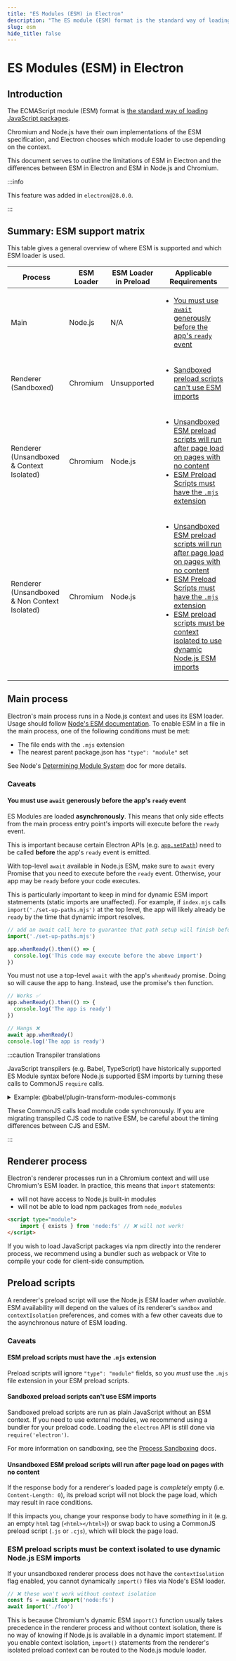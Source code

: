 ```yaml
---
title: "ES Modules (ESM) in Electron"
description: "The ES module (ESM) format is the standard way of loading JavaScript packages."
slug: esm
hide_title: false
---
```


# ES Modules (ESM) in Electron

## Introduction

The ECMAScript module (ESM) format is [the standard way of loading JavaScript packages](https://tc39.es/ecma262/#sec-modules).

Chromium and Node.js have their own implementations of the ESM specification, and Electron
chooses which module loader to use depending on the context.

This document serves to outline the limitations of ESM in Electron and the differences between
ESM in Electron and ESM in Node.js and Chromium.

:::info

This feature was added in `electron@28.0.0`.

:::

## Summary: ESM support matrix

This table gives a general overview of where ESM is supported and which ESM loader is used.

| Process              | ESM Loader | ESM Loader in Preload | Applicable Requirements |
|----------------------|------------|-----------------------|-------------------------|
| Main                 | Node.js    | N/A                   | <ul><li> [You must use `await` generously before the app's `ready` event](#you-must-use-await-generously-before-the-apps-ready-event) </li></ul> |
| Renderer (Sandboxed) | Chromium   | Unsupported           | <ul><li> [Sandboxed preload scripts can't use ESM imports](#sandboxed-preload-scripts-cant-use-esm-imports) </li></ul> |
| Renderer (Unsandboxed & Context Isolated) | Chromium | Node.js | <ul><li> [Unsandboxed ESM preload scripts will run after page load on pages with no content](#unsandboxed-esm-preload-scripts-will-run-after-page-load-on-pages-with-no-content) </li> <li>[ESM Preload Scripts must have the `.mjs` extension](#esm-preload-scripts-must-have-the-mjs-extension)</li></ul> |
| Renderer (Unsandboxed & Non Context Isolated) | Chromium | Node.js | <ul><li>[Unsandboxed ESM preload scripts will run after page load on pages with no content](#unsandboxed-esm-preload-scripts-will-run-after-page-load-on-pages-with-no-content)</li><li>[ESM Preload Scripts must have the `.mjs` extension](#esm-preload-scripts-must-have-the-mjs-extension)</li><li>[ESM preload scripts must be context isolated to use dynamic Node.js ESM imports](#esm-preload-scripts-must-be-context-isolated-to-use-dynamic-nodejs-esm-imports)</li></ul> |

## Main process

Electron's main process runs in a Node.js context and uses its ESM loader. Usage should follow
[Node's ESM documentation](https://nodejs.org/api/esm.html). To enable ESM in a file in the
main process, one of the following conditions must be met:

- The file ends with the `.mjs` extension
- The nearest parent package.json has `"type": "module"` set

See Node's [Determining Module System](https://nodejs.org/api/packages.html#determining-module-system)
doc for more details.

### Caveats

#### You must use `await` generously before the app's `ready` event

ES Modules are loaded **asynchronously**. This means that only side effects
from the main process entry point's imports will execute before the `ready` event.

This is important because certain Electron APIs (e.g. [`app.setPath`](../api/app.md#appsetpathname-path))
need to be called **before** the app's `ready` event is emitted.

With top-level `await` available in Node.js ESM, make sure to `await` every Promise that you need to
execute before the `ready` event. Otherwise, your app may be `ready` before your code executes.

This is particularly important to keep in mind for dynamic ESM import statmements (static imports are unaffected).
For example, if `index.mjs` calls `import('./set-up-paths.mjs')` at the top level, the app will
likely already be `ready` by the time that dynamic import resolves.

```js @ts-expect-error=[2] title='index.mjs (Main Process)'
// add an await call here to guarantee that path setup will finish before `ready`
import('./set-up-paths.mjs')

app.whenReady().then(() => {
  console.log('This code may execute before the above import')
})
```

You must not use a top-level `await` with the app's `whenReady` promise. Doing so will cause the app to hang.
Instead, use the promise's `then` function.

```js @ts-nocheck
// Works ✅
app.whenReady().then(() => {
  console.log('The app is ready')
})

// Hangs ❌
await app.whenReady()
console.log('The app is ready')
```

:::caution Transpiler translations

JavaScript transpilers (e.g. Babel, TypeScript) have historically supported ES Module
syntax before Node.js supported ESM imports by turning these calls to CommonJS
`require` calls.

<details><summary>Example: @babel/plugin-transform-modules-commonjs</summary>

The `@babel/plugin-transform-modules-commonjs` plugin will transform
ESM imports down to `require` calls. The exact syntax will depend on the
[`importInterop` setting](https://babeljs.io/docs/babel-plugin-transform-modules-commonjs#importinterop).

```js @nolint @ts-nocheck title='@babel/plugin-transform-modules-commonjs'
import foo from "foo";
import { bar } from "bar";
foo;
bar;

// with "importInterop: node", compiles to ...

"use strict";

var _foo = require("foo");
var _bar = require("bar");

_foo;
_bar.bar;
```

</details>

These CommonJS calls load module code synchronously. If you are migrating transpiled CJS code
to native ESM, be careful about the timing differences between CJS and ESM.

:::

## Renderer process

Electron's renderer processes run in a Chromium context and will use Chromium's ESM loader.
In practice, this means that `import` statements:

- will not have access to Node.js built-in modules
- will not be able to load npm packages from `node_modules`

```html
<script type="module">
    import { exists } from 'node:fs' // ❌ will not work!
</script>
```

If you wish to load JavaScript packages via npm directly into the renderer process, we recommend
using a bundler such as webpack or Vite to compile your code for client-side consumption.

## Preload scripts

A renderer's preload script will use the Node.js ESM loader _when available_.
ESM availability will depend on the values of its renderer's `sandbox` and `contextIsolation`
preferences, and comes with a few other caveats due to the asynchronous nature of ESM loading.

### Caveats

#### ESM preload scripts must have the `.mjs` extension

Preload scripts will ignore `"type": "module"` fields, so you _must_ use the `.mjs` file
extension in your ESM preload scripts.

#### Sandboxed preload scripts can't use ESM imports

Sandboxed preload scripts are run as plain JavaScript without an ESM context. If you need to
use external modules, we recommend using a bundler for your preload code. Loading the
`electron` API is still done via `require('electron')`.

For more information on sandboxing, see the [Process Sandboxing](./sandbox.md) docs.

#### Unsandboxed ESM preload scripts will run after page load on pages with no content

If the response body for a renderer's loaded page is _completely_ empty (i.e. `Content-Length: 0`),
its preload script will not block the page load, which may result in race conditions.

If this impacts you, change your response body to have _something_ in it
(e.g. an empty `html` tag (`<html></html>`)) or swap back to using a CommonJS preload script
(`.js` or `.cjs`), which will block the page load.

### ESM preload scripts must be context isolated to use dynamic Node.js ESM imports

If your unsandboxed renderer process does not have the `contextIsolation` flag enabled,
you cannot dynamically `import()` files via Node's ESM loader.

```js @ts-nocheck title='preload.mjs'
// ❌ these won't work without context isolation
const fs = await import('node:fs')
await import('./foo')
```

This is because Chromium's dynamic ESM `import()` function usually takes precedence in the
renderer process and without context isolation, there is no way of knowing if Node.js is available
in a dynamic import statement. If you enable context isolation, `import()` statements
from the renderer's isolated preload context can be routed to the Node.js module loader.
